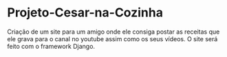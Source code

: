 # Projeto-Cesar-na-Cozinha
Criação de um site para um amigo onde ele consiga postar as receitas que ele grava para o canal no youtube assim como os seus vídeos.
O site será feito com o framework Django.
